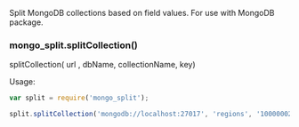 Split MongoDB collections based on field values. For use with MongoDB package.

### mongo_split.splitCollection()

splitCollection( url , dbName, collectionName, key)

Usage:
```javascript
var split = require('mongo_split');

split.splitCollection('mongodb://localhost:27017', 'regions', '10000002', 'is_buy_order')
```